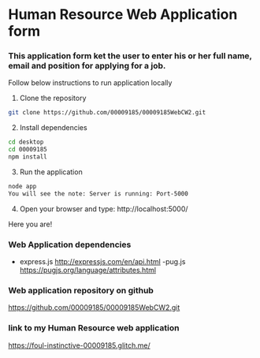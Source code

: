 # Human Resource Web Application form

### This application form ket the user to enter his or her full name, email and position for applying for a job. 

Follow below instructions to run application locally

1. Clone the repository 
```bash
git clone https://github.com/00009185/00009185WebCW2.git
```
2. Install dependencies
```bash
cd desktop
cd 00009185
npm install
```
3. Run the application 
```bash
node app
You will see the note: Server is running: Port-5000
```
4. Open your browser and type: http://localhost:5000/

Here you are!


### Web Application dependencies
- express.js    http://expressjs.com/en/api.html
-pug.js         https://pugjs.org/language/attributes.html

### Web application repository on github
https://github.com/00009185/00009185WebCW2.git  

### link to my Human Resource web application
https://foul-instinctive-00009185.glitch.me/